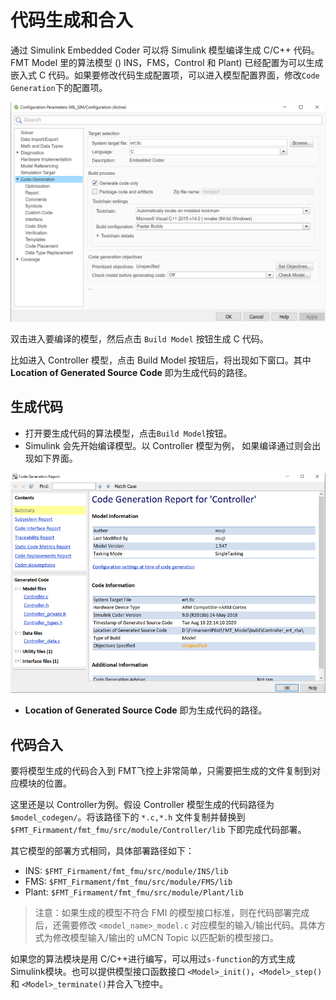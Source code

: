 # 代码生成和合入

通过 Simulink Embedded Coder 可以将 Simulink 模型编译生成 C/C++ 代码。FMT Model 里的算法模型 () INS，FMS，Control 和 Plant) 已经配置为可以生成嵌入式 C 代码。如果要修改代码生成配置项，可以进入模型配置界面，修改`Code Generation`下的配置项。

![model_config](figures/model_config.png)

双击进入要编译的模型，然后点击 `Build Model` 按钮生成 C 代码。

比如进入 Controller 模型，点击 Build Model 按钮后，将出现如下窗口。其中 **Location of Generated Source Code** 即为生成代码的路径。

## 生成代码

- 打开要生成代码的算法模型，点击`Build Model`按钮。
- Simulink 会先开始编译模型。以 Controller 模型为例， 如果编译通过则会出现如下界面。

![code_gen](figures/code_gen.png)

- **Location of Generated Source Code** 即为生成代码的路径。


## 代码合入

要将模型生成的代码合入到 FMT飞控上非常简单，只需要把生成的文件复制到对应模块的位置。

这里还是以 Controller为例。假设 Controller 模型生成的代码路径为 `$model_codegen/`。将该路径下的 `*.c,*.h` 文件复制并替换到 `$FMT_Firmament/fmt_fmu/src/module/Controller/lib` 下即完成代码部署。

其它模型的部署方式相同，具体部署路径如下：

- INS: `$FMT_Firmament/fmt_fmu/src/module/INS/lib` 
- FMS: `$FMT_Firmament/fmt_fmu/src/module/FMS/lib` 
- Plant: `$FMT_Firmament/fmt_fmu/src/module/Plant/lib` 

> 注意：如果生成的模型不符合 FMI 的模型接口标准，则在代码部署完成后，还需要修改 `<model_name>_model.c` 对应模型的输入/输出代码。具体方式为修改模型输入/输出的 uMCN Topic 以匹配新的模型接口。

如果您的算法模块是用 C/C++进行编写，可以用过`s-function`的方式生成Simulink模块。也可以提供模型接口函数接口 `<Model>_init()`，`<Model>_step()` 和 `<Model>_terminate()`并合入飞控中。